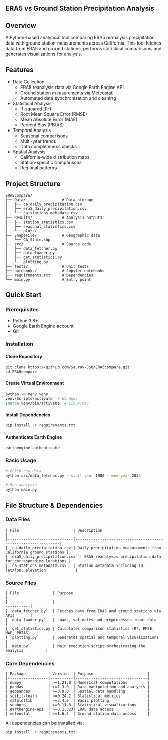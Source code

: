 ## ERA5 vs Ground Station Precipitation Analysis

## Overview
A Python-based analytical tool comparing ERA5 reanalysis precipitation data with ground station measurements across California. This tool fetches data from ERA5 and ground stations, performs statistical comparisons, and generates visualizations for analysis.

## Features
- Data Collection
  - ERA5 reanalysis data via Google Earth Engine API
  - Ground station measurements via Meteostat
  - Automated data synchronization and cleaning
- Statistical Analysis
  - R-squared (R²)
  - Root Mean Square Error (RMSE)
  - Mean Absolute Error (MAE)
  - Percent Bias (PBIAS)
- Temporal Analysis
  - Seasonal comparisons
  - Multi-year trends
  - Data completeness checks
- Spatial Analysis
  - California-wide distribution maps
  - Station-specific comparisons
  - Regional patterns

## Project Structure
```
ERA5compare/
├── Data/                # Data storage
│   ├── ca_daily_precipitation.csv
│   ├── era5_daily_precipitation.csv
│   └── ca_stations_metadata.csv
├── Results/             # Analysis outputs
│   ├── station_statistics.csv
│   ├── seasonal_statistics.csv
│   └── plots/
├── ShapeFile/           # Geographic data
│   └── CA_State.shp
├── src/                 # Source code
│   ├── data_fetcher.py
│   ├── data_loader.py
│   ├── get_statistics.py
│   └── plotting.py
├── tests/               # Unit tests
├── notebooks/           # Jupyter notebooks
├── requirements.txt     # Dependencies
└── main.py              # Entry point
```

## Quick Start

### Prerequisites
- Python 3.8+
- Google Earth Engine account
- Git

### Installation

#### Clone Repository
```sh
git clone https://github.com/Saurav-JSU/ERA5compare.git
cd ERA5compare
```

#### Create Virtual Environment
```sh
python -m venv venv
venv\Scripts\activate  # Windows
source venv/bin/activate  # Linux/Mac
```

#### Install Dependencies
```sh
pip install -r requirements.txt
```

#### Authenticate Earth Engine
```sh
earthengine authenticate
```

### Basic Usage
```sh
# Fetch new data
python src/data_fetcher.py --start-year 1980 --end-year 2024

# Run analysis
python main.py
```

## File Structure & Dependencies

### Data Files
```
| File                        | Description                                                   |
|-----------------------------|---------------------------------------------------------------|
| `ca_daily_precipitation.csv`| Daily precipitation measurements from California ground stations |
| `era5_daily_precipitation.csv` | ERA5 reanalysis precipitation data for corresponding locations |
| `ca_stations_metadata.csv`  | Station metadata including ID, lat/lon, elevation             |
```

### Source Files
```
| File               | Purpose                                                   |
|--------------------|-----------------------------------------------------------|
| `data_fetcher.py`  | Fetches data from ERA5 and ground stations via APIs       |
| `data_loader.py`   | Loads, validates and preprocesses input data              |
| `get_statistics.py`| Calculates comparison statistics (R², RMSE, MAE, PBIAS)   |
| `plotting.py`      | Generates spatial and temporal visualizations             |
| `main.py`          | Main execution script orchestrating the analysis          |
```

### Core Dependencies
```
| Package          | Version  | Purpose                        |
|------------------|----------|--------------------------------|
| numpy            | >=1.21.0 | Numerical computations         |
| pandas           | >=1.3.0  | Data manipulation and analysis |
| geopandas        | >=0.9.0  | Spatial data handling          |
| scikit-learn     | >=0.24.2 | Statistical metrics            |
| matplotlib       | >=3.4.0  | Basic plotting                 |
| seaborn          | >=0.11.0 | Statistical visualizations     |
| earthengine-api  | >=0.1.323| ERA5 data access               |
| meteostat        | >=1.6.5  | Ground station data access     |
```

All dependencies can be installed via:
```sh
pip install -r requirements.txt
```


